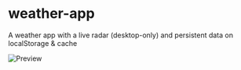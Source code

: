 # weather-app
A weather app with a live radar (desktop-only) and persistent data on localStorage & cache

![Preview](/preview.gif)

